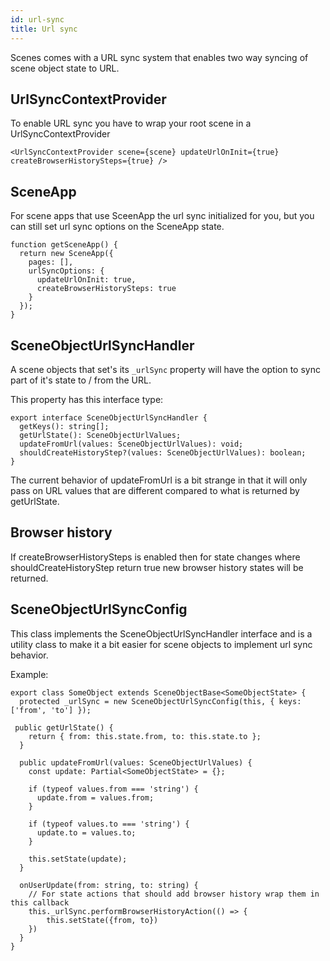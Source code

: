 ```yaml
---
id: url-sync
title: Url sync
---
```


Scenes comes with a URL sync system that enables two way syncing of scene object state to URL.

## UrlSyncContextProvider 

To enable URL sync you have to wrap your root scene in a UrlSyncContextProvider

```tsx
<UrlSyncContextProvider scene={scene} updateUrlOnInit={true} createBrowserHistorySteps={true} />
```

## SceneApp

For scene apps that use SceenApp the url sync initialized for you, but you can still set url sync options on the SceneApp state. 

```tsx
function getSceneApp() {
  return new SceneApp({
    pages: [],
    urlSyncOptions: {
      updateUrlOnInit: true, 
      createBrowserHistorySteps: true
    }
  });
}
```

## SceneObjectUrlSyncHandler

A scene objects that set's its `_urlSync` property  will have the option to sync part of it's state to / from the URL. 

This property has this interface type:  

```tsx
export interface SceneObjectUrlSyncHandler {
  getKeys(): string[];
  getUrlState(): SceneObjectUrlValues;
  updateFromUrl(values: SceneObjectUrlValues): void;
  shouldCreateHistoryStep?(values: SceneObjectUrlValues): boolean;
}
```

The current behavior of updateFromUrl is a bit strange in that it will only pass on URL values that are different compared to what is returned by
getUrlState. 

## Browser history 

If createBrowserHistorySteps is enabled then for state changes where shouldCreateHistoryStep return true new browser history states will be returned. 

## SceneObjectUrlSyncConfig

This class implements the SceneObjectUrlSyncHandler interface and is a utility class to make it a bit easier for scene objects to implement 
url sync behavior. 


Example: 

```tsx
export class SomeObject extends SceneObjectBase<SomeObjectState> {
  protected _urlSync = new SceneObjectUrlSyncConfig(this, { keys: ['from', 'to'] });

 public getUrlState() {
    return { from: this.state.from, to: this.state.to };
  }

  public updateFromUrl(values: SceneObjectUrlValues) {
    const update: Partial<SomeObjectState> = {};

    if (typeof values.from === 'string') {
      update.from = values.from;
    }

    if (typeof values.to === 'string') {
      update.to = values.to;
    }

    this.setState(update);
  }

  onUserUpdate(from: string, to: string) {
    // For state actions that should add browser history wrap them in this callback
    this._urlSync.performBrowserHistoryAction(() => {
        this.setState({from, to})
    })
  }
}
```

